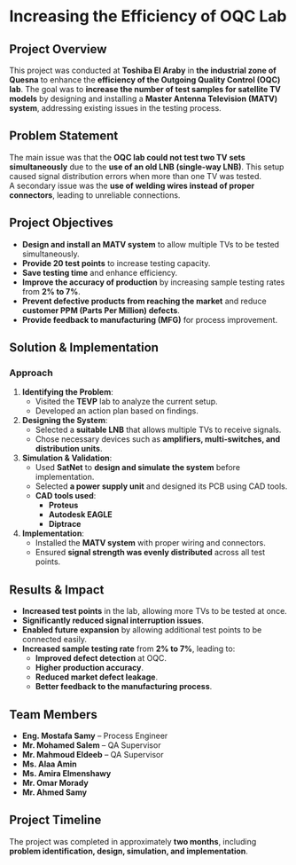 # Increasing the Efficiency of OQC Lab

## Project Overview  
This project was conducted at **Toshiba El Araby** in **the industrial zone of Quesna** to enhance the **efficiency of the Outgoing Quality Control (OQC) lab**. The goal was to **increase the number of test samples for satellite TV models** by designing and installing a **Master Antenna Television (MATV) system**, addressing existing issues in the testing process.

## Problem Statement  
The main issue was that the **OQC lab could not test two TV sets simultaneously** due to the **use of an old LNB (single-way LNB)**. This setup caused signal distribution errors when more than one TV was tested.  
A secondary issue was the **use of welding wires instead of proper connectors**, leading to unreliable connections.

## Project Objectives  
- **Design and install an MATV system** to allow multiple TVs to be tested simultaneously.  
- **Provide 20 test points** to increase testing capacity.  
- **Save testing time** and enhance efficiency.  
- **Improve the accuracy of production** by increasing sample testing rates from **2% to 7%**.  
- **Prevent defective products from reaching the market** and reduce **customer PPM (Parts Per Million) defects**.  
- **Provide feedback to manufacturing (MFG)** for process improvement.

## Solution & Implementation  
### Approach  
1. **Identifying the Problem**:  
   - Visited the **TEVP** lab to analyze the current setup.  
   - Developed an action plan based on findings.  
2. **Designing the System**:  
   - Selected a **suitable LNB** that allows multiple TVs to receive signals.  
   - Chose necessary devices such as **amplifiers, multi-switches, and distribution units**.  
3. **Simulation & Validation**:  
   - Used **SatNet** to **design and simulate the system** before implementation.  
   - Selected **a power supply unit** and designed its PCB using CAD tools.  
   - **CAD tools used**:  
     - **Proteus**  
     - **Autodesk EAGLE**  
     - **Diptrace**  
4. **Implementation**:  
   - Installed the **MATV system** with proper wiring and connectors.  
   - Ensured **signal strength was evenly distributed** across all test points.  

## Results & Impact  
- **Increased test points** in the lab, allowing more TVs to be tested at once.  
- **Significantly reduced signal interruption issues**.  
- **Enabled future expansion** by allowing additional test points to be connected easily.  
- **Increased sample testing rate** from **2% to 7%**, leading to:  
  - **Improved defect detection** at OQC.  
  - **Higher production accuracy**.  
  - **Reduced market defect leakage**.  
  - **Better feedback to the manufacturing process**.  

## Team Members  
- **Eng. Mostafa Samy** – Process Engineer  
- **Mr. Mohamed Salem** – QA Supervisor  
- **Mr. Mahmoud Eldeeb** – QA Supervisor  
- **Ms. Alaa Amin**   
- **Ms. Amira Elmenshawy**   
- **Mr. Omar Morady**   
- **Mr. Ahmed Samy**   

## Project Timeline  
The project was completed in approximately **two months**, including **problem identification, design, simulation, and implementation**.
